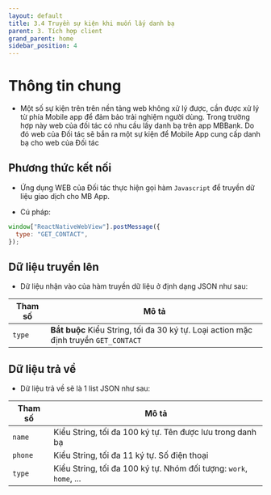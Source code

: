 ```yaml
---
layout: default
title: 3.4 Truyền sự kiện khi muốn lấy danh bạ
parent: 3. Tích hợp client
grand_parent: home
sidebar_position: 4
---
```


# Thông tin chung

- Một số sự kiện trên trên nền tảng web không xử lý được, cần được xử lý từ phía
  Mobile app để đảm bảo trải nghiệm người dùng. Trong trường hợp này web của đối
  tác có nhu cầu lấy danh bạ trên app MBBank. Do đó web của Đối tác sẽ bắn ra
  một sự kiện để Mobile App cung cấp danh bạ cho web của Đối tác

## Phương thức kết nối

- Ứng dụng WEB của Đối tác thực hiện gọi hàm `Javascript` để truyền dữ liệu giao dịch
  cho MB App.

- Cú pháp:

```js
window["ReactNativeWebView"].postMessage({
  type: "GET_CONTACT",
});
```

## Dữ liệu truyền lên

- Dữ liệu nhận vào của hàm truyền dữ liệu ở định dạng JSON như sau:

| Tham số | Mô tả                                                                                |
| ------- | ------------------------------------------------------------------------------------ |
| `type`  | **Bắt buộc** Kiểu String, tối đa 30 ký tự. Loại action mặc định truyền `GET_CONTACT` |

## Dữ liệu trả về

- Dữ liệu trả về sẽ là 1 list JSON như sau:

| Tham số | Mô tả                                                              |
| ------- | ------------------------------------------------------------------ |
| `name`  | Kiểu String, tối đa 100 ký tự. Tên được lưu trong danh bạ          |
| `phone` | Kiểu String, tối đa 11 ký tự. Số điện thoại                        |
| `type`  | Kiểu String, tối đa 100 ký tự. Nhóm đối tượng: `work`, `home`, ... |
